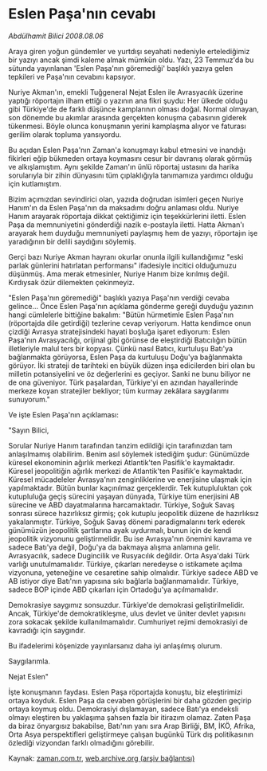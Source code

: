 # Eslen Paşa'nın cevabı

*Abdülhamit Bilici 2008.08.06*

<tr><td class="metin" colspan="2" style="padding-top: 20px; padding-left: 5px; padding-right: 10px;">Araya giren yoğun gündemler ve yurtdışı seyahati nedeniyle ertelediğimiz bir yazıyı ancak şimdi kaleme almak mümkün oldu. Yazı, 23 Temmuz'da bu sütunda yayınlanan 'Eslen Paşa'nın göremediği' başlıklı yazıya gelen tepkileri ve Paşa'nın cevabını kapsıyor.</td></tr><tr><td class="metin" colspan="2" style="padding-top: 20px; padding-left: 5px; padding-right: 10px;"><p>Nuriye Akman'ın, emekli Tuğgeneral Nejat Eslen ile Avrasyacılık üzerine yaptığı röportajın ilham ettiği o yazının ana fikri şuydu: Her ülkede olduğu gibi Türkiye'de de farklı düşünce kamplarının olması doğal. Normal olmayan, son dönemde bu akımlar arasında gerçekten konuşma çabasının giderek tükenmesi. Böyle olunca konuşmanın yerini kamplaşma alıyor ve faturası gerilim olarak topluma yansıyordu. 
<p>Bu açıdan Eslen Paşa'nın Zaman'a konuşmayı kabul etmesini ve inandığı fikirleri eğip bükmeden ortaya koymasını cesur bir davranış olarak görmüş ve alkışlamıştım. Aynı şekilde Zaman'ın ünlü röportaj ustasını da harika sorularıyla bir zihin dünyasını tüm çıplaklığıyla tanımamıza yardımcı olduğu için kutlamıştım. 
<p>Bizim açımızdan sevindirici olan, yazıda doğrudan isimleri geçen Nuriye Hanım'ın da Eslen Paşa'nın da maksadımı doğru anlaması oldu. Nuriye Hanım arayarak röportaja dikkat çektiğimiz için teşekkürlerini iletti. Eslen Paşa da memnuniyetini gönderdiği nazik e-postayla iletti. Hatta Akman'ı arayarak hem duyduğu memnuniyeti paylaşmış hem de yazıyı, röportajın işe yaradığının bir delili saydığını söylemiş. 
<p>Gerçi bazı Nuriye Akman hayranı okurlar onunla ilgili kullandığımız "eski parlak günlerini hatırlatan performansı" ifadesiyle incitici olduğumuzu düşünmüş. Ama merak etmesinler, Nuriye Hanım bize kırılmış değil. Kırdıysak özür dilemekten çekinmeyiz. 
<p>"Eslen Paşa'nın göremediği" başlıklı yazıya Paşa'nın verdiği cevaba gelince... Önce Eslen Paşa'nın açıklama gönderme gereği duyduğu yazının hangi cümlelerle bittiğine bakalım: "Bütün hürmetimle Eslen Paşa'nın (röportajda dile getirdiği) tezlerine cevap veriyorum. Hatta kendimce onun çizdiği Avrasya stratejisindeki hayati boşluğa işaret ediyorum: Eslen Paşa'nın Avrasyacılığı, orijinal gibi görünse de eleştirdiği Batıcılığın bütün illetleriyle malul ters bir kopyası. Çünkü nasıl Batıcı, kurtuluşu Batı'ya bağlanmakta görüyorsa, Eslen Paşa da kurtuluşu Doğu'ya bağlanmakta görüyor. İki strateji de tarihteki en büyük düzen inşa edicilerden biri olan bu milletin potansiyelini ve öz değerlerini es geçiyor. Sanki ne bunu biliyor ne de ona güveniyor. Türk paşalardan, Türkiye'yi en azından hayallerinde merkeze koyan stratejiler bekliyor; tüm kurmay zekâlara saygılarımı sunuyorum."
<p>Ve işte Eslen Paşa'nın açıklaması:
<p>"Sayın Bilici,
<p>Sorular Nuriye Hanım tarafından tanzim edildiği için tarafınızdan tam anlaşılmamış olabilirim. Benim asıl söylemek istediğim şudur: Günümüzde küresel ekonominin ağırlık merkezi Atlantik'ten Pasifik'e kaymaktadır. Küresel jeopolitiğin ağırlık merkezi de Atlantik'ten Pasifik'e kaymaktadır. Küresel mücadeleler Avrasya'nın zenginliklerine ve enerjisine ulaşmak için yapılmaktadır. Bütün bunlar kaçınılmaz gerçeklerdir. Tek kutupluluktan çok kutupluluğa geçiş sürecini yaşayan dünyada, Türkiye tüm enerjisini AB sürecine ve ABD dayatmalarına harcamaktadır. Türkiye, Soğuk Savaş sonrası sürece hazırlıksız girmiş; çok kutuplu jeopolitik düzene de hazırlıksız yakalanmıştır. Türkiye, Soğuk Savaş dönemi paradigmalarını terk ederek günümüzün jeopolitik şartlarına ayak uydurmalı, bunun için de kendi jeopolitik vizyonunu geliştirmelidir. Bu ise Avrasya'nın önemini kavrama ve sadece Batı'ya değil, Doğu'ya da bakmaya alışma anlamına gelir. Avrasyacılık, sadece Dugincilik ve Rusyacılık değildir. Orta Asya'daki Türk varlığı unutulmamalıdır. Türkiye, çıkarları neredeyse o istikamete açılma vizyonuna, yeteneğine ve cesaretine sahip olmalıdır. Türkiye sadece ABD ve AB istiyor diye Batı'nın yapısına sıkı bağlarla bağlanmamalıdır. Türkiye, sadece BOP içinde ABD çıkarları için Ortadoğu'ya açılmamalıdır.
<p>Demokrasiye saygımız sonsuzdur. Türkiye'de demokrasi geliştirilmelidir. Ancak, Türkiye'de demokratikleşme, ulus devlet ve üniter devlet yapısını zora sokacak şekilde kullanılmamalıdır. Cumhuriyet rejimi demokrasiyi de kavradığı için saygındır.
<p>Bu ifadelerimi köşenizde yayınlarsanız daha iyi anlaşılmış olurum.
<p>Saygılarımla. 
<p>Nejat Eslen"
<p>İşte konuşmanın faydası. Eslen Paşa röportajda konuştu, biz eleştirimizi ortaya koyduk. Eslen Paşa da cevaben görüşlerini bir daha gözden geçirip ortaya koymuş oldu. Demokrasiyi dışlamayan, sadece Batı'ya endeksli olmayı eleştiren bu yaklaşıma şahsen fazla bir itirazım olamaz. Zaten Paşa da biraz önyargısız bakabilse, Batı'nın yanı sıra Arap Birliği, BM, İKÖ, Afrika, Orta Asya perspektifleri geliştirmeye çalışan bugünkü Türk dış politikasının özlediği vizyondan farklı olmadığını görebilir. <br/></p></p></p></p></p></p></p></p></p></p></p></p></p></td></tr>

Kaynak: [zaman.com.tr](http://zaman.com.tr/yazar.do?yazino=722943), [web.archive.org (arşiv bağlantısı)](http://web.archive.org/web/20080828130242/http://zaman.com.tr:80/yazar.do?yazino=722943)
